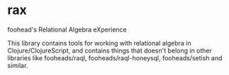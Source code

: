 # rax

foohead's Relational Algebra eXperience

This library contains tools for working with relational algebra in
Clojure/ClojureScript, and contains things that doesn't belong in other
libraries like fooheads/raql, fooheads/raql-honeysql, fooheads/setish and
similar.

